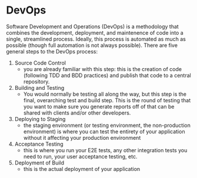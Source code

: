 # DevOps
Software Development and Operations (DevOps) is a methodology that combines the development, deployment, and maintenence of code into a single, streamlined process. Ideally, this process is automated as much as possible (though full automation is not always possible). There are five general steps to the DevOps process:
1. Source Code Control
    - you are already familiar with this step: this is the creation of code (following TDD and BDD practices) and publish that code to a central repository.
2. Building and Testing
    - You would normally be testing all along the way, but this step is the final, overarching test and build step. This is the round of testing that you want to make sure you generate reports off of that can be shared with clients and/or other developers.
3. Deploying to Staging
    - the staging environment (or testing environment, the non-production environment) is where you can test the entirety of your application without it affecting your production environment
4. Acceptance Testing
    - this is where you run your E2E tests, any other integration tests you need to run, your user acceptance testing, etc. 
5. Deployment of Build
    - this is the actual deployment of your application